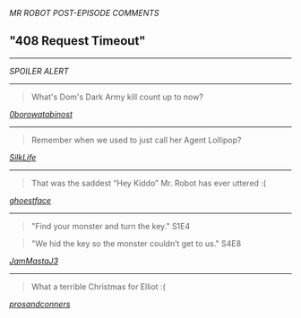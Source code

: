 _MR ROBOT POST-EPISODE COMMENTS_

## "408 Request Timeout"

---

_SPOILER ALERT_

---

> What's Dom's Dark Army kill count up to now?

_[0borowatabinost](https://www.reddit.com/r/MrRobot/comments/e0p1uk/mr_robot_4x08_408_request_timeout_postepisode/f8nw5z2/)_

---

> Remember when we used to just call her Agent Lollipop?

_[SilkLife](https://www.reddit.com/r/MrRobot/comments/e0p1uk/mr_robot_4x08_408_request_timeout_postepisode/f8nx2p9/)_

---

> That was the saddest “Hey Kiddo” Mr. Robot has ever uttered :(

_[ghoestface](https://www.reddit.com/r/MrRobot/comments/e0p1uk/mr_robot_4x08_408_request_timeout_postepisode/f8nw1go/)_

---

> "Find your monster and turn the key." S1E4

> "We hid the key so the monster couldn’t get to us." S4E8

_[JamMastaJ3](https://www.reddit.com/r/MrRobot/comments/e0p1uk/mr_robot_4x08_408_request_timeout_postepisode/f8nwb4l/)_

---

> What a terrible Christmas for Elliot :(

_[prosandconners](https://www.reddit.com/r/MrRobot/comments/e0p1uk/mr_robot_4x08_408_request_timeout_postepisode/f8nw2n9/)_
